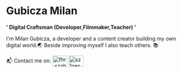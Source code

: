 # Gubicza Milan

**' Digital Craftsman (Developer,Filmmaker,Teacher) '**

I'm Milan Gubicza, a developer and a content creator building my own digital world.🌏
Beside improving myself I also teach others. 📚

<p align="left">
📬 Contact me on: 
<a href="https://fb.com/milan.gubicza" target="blank"><img align="center" src="/src/facebook.svg" alt="fhr.szabolcs" height="30" width="40" /></a>
<a href="https://instagram.com/gubicza." target="blank"><img align="center" src="/src/instagram.svg" alt="sz1nes" height="30" width="40" /></a>
</p>
